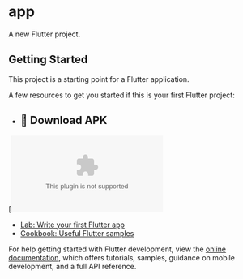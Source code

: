 # app

A new Flutter project.

## Getting Started

This project is a starting point for a Flutter application.

A few resources to get you started if this is your first Flutter project:
- ## 📱 Download APK

[![Download APK](https://github.com/CodeWithAmmar1/test-app/releases/download/v1.0.6/app-release.apk)

- [Lab: Write your first Flutter app](https://docs.flutter.dev/get-started/codelab)
- [Cookbook: Useful Flutter samples](https://docs.flutter.dev/cookbook)

For help getting started with Flutter development, view the
[online documentation](https://docs.flutter.dev/), which offers tutorials,
samples, guidance on mobile development, and a full API reference.
